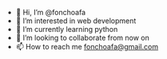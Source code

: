 - 👋 Hi, I’m @fonchoafa
- 👀 I’m interested in web development
- 🌱 I’m currently learning python
- 💞️ I’m looking to collaborate from now on
- 📫 How to reach me fonchoafa@gmail.com

<!---
fonchoafa/fonchoafa is a ✨ special ✨ repository because its `README.md` (this file) appears on your GitHub profile.
You can click the Preview link to take a look at your changes.
--->
